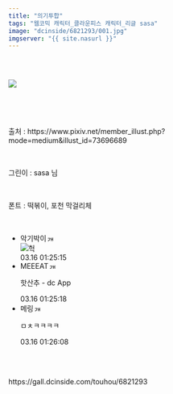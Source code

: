```yaml
---
title: "의기투합"
tags: "웹코믹 캐릭터_클라운피스 캐릭터_리글 sasa"
image: "dcinside/6821293/001.jpg"
imgserver: "{{ site.nasurl }}"
---
```

<div class="article">
<div style="overflow:hidden;">
<p><br/></p><p style="text-align: left;"><img src="{{ site.nasurl }}/dcinside/6821293/001.jpg"/></p><p><br/></p><p><br/></p><p>출처 : https://www.pixiv.net/member_illust.php?mode=medium&amp;illust_id=73696689</p><p><br/></p><p>그린이 : sasa 님</p><p><br/></p><p>폰트 : 떡볶이, 포천 막걸리체</p></div></div><br/>
<div class="comment"><ul class="cmt_list"><li class="ub-content" id="comment_li_16910903"><div class="cmt_info clear" data-article-no="6821293" data-no="16910903" data-rcnt="0"><div class="cmt_nickbox"><span class="gall_writer ub-writer" data-ip="" data-nick="악기박이" data-uid="laurashigihara1945"><span class="nickname in" title="악기박이">악기박이</span><a class="writer_nikcon"><img alt="갤로그로 이동합니다." border="0" height="11" onclick="window.open('//gallog.dcinside.com/laurashigihara1945');" src="https://nstatic.dcinside.com/dc/w/images/fix_nik.gif" style="margin-left:2px;cursor:pointer;" title="laurashigihara19** : 갤로그로 이동합니다." width="12"/></a></span></div><div class="clear cmt_txtbox btn_reply_write_all"><div class="comment_dccon clear"><div class="coment_dccon_img"><img alt="헉" class="written_dccon" conalt="헉" src="https://dcimg5.dcinside.com/dccon.php?no=62b5df2be09d3ca567b1c5bc12d46b394aa3b1058c6e4d0ca41648b65aed236eeb4466499ceefcb63b9abe27bbb60b35d8870324e17afdb6e58ecd1dcf9c93e739bfba" title="헉"/></div><div class="coment_dccon_info clear dccon_over_box" onmouseout="dccon_btn_over(this);" onmouseover="dccon_btn_over(this);" style="display:none;"><span class="over_alt"></span><button class="btn_dccon_infoview div_package" data-type="comment" onclick="dccon_btn_click();" reqpath="/dccon" type="button">디시콘 보기</button></div></div></div><div class="fr clear"><span class="date_time">03.16 01:25:15</span></div></div></li><li class="ub-content" id="comment_li_16910904"><div class="cmt_info clear" data-article-no="6821293" data-no="16910904" data-rcnt="0"><div class="cmt_nickbox"><span class="gall_writer ub-writer" data-ip="" data-nick="MEEEAT" data-uid="ehxhflanr12"><span class="nickname in" title="MEEEAT">MEEEAT</span><a class="writer_nikcon"><img alt="갤로그로 이동합니다." border="0" height="11" onclick="window.open('//gallog.dcinside.com/ehxhflanr12');" src="https://nstatic.dcinside.com/dc/w/images/fix_nik.gif" style="margin-left:2px;cursor:pointer;" title="ehxhflanr** : 갤로그로 이동합니다." width="12"/></a></span></div><div class="clear cmt_txtbox btn_reply_write_all"><p class="usertxt ub-word">핫산추  - dc App</p></div><div class="fr clear"><span class="date_time">03.16 01:25:18</span></div></div></li><li class="ub-content" id="comment_li_16910906"><div class="cmt_info clear" data-article-no="6821293" data-no="16910906" data-rcnt="0"><div class="cmt_nickbox"><span class="gall_writer ub-writer" data-ip="" data-nick="메링" data-uid="kocom"><span class="nickname in" title="메링">메링</span><a class="writer_nikcon"><img alt="갤로그로 이동합니다." border="0" height="11" onclick="window.open('//gallog.dcinside.com/kocom');" src="https://nstatic.dcinside.com/dc/w/images/nik.gif" style="margin-left:2px;cursor:pointer;" title="koc** : 갤로그로 이동합니다." width="12"/></a></span></div><div class="clear cmt_txtbox btn_reply_write_all"><p class="usertxt ub-word">ㅁㅊㅋㅋㅋㅋ</p></div><div class="fr clear"><span class="date_time">03.16 01:26:08</span></div></div></li></ul></div><br/>

<br/>
<p id="refer">https://gall.dcinside.com/touhou/6821293</p>
<br/>
